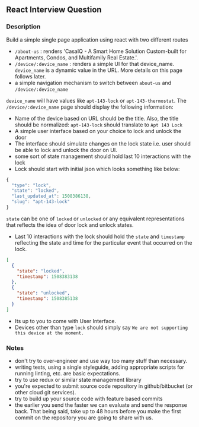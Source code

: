 ## React Interview Question

### Description

Build a simple single page application using react with two different routes

- `/about-us` : renders 'CasaIQ - A Smart Home Solution Custom-built for Apartments, Condos, and Multifamily Real Estate.'.
- `/device/:device_name` : renders a simple UI for that device_name. `device_name` is a dynamic value in the URL. More
details on this page follows later.
- a simple navigation mechanism to switch between `about-us` and `/device/:device_name`

`device_name` will have values like `apt-143-lock` or `apt-143-thermostat`.
The `/device/:device_name` page should display the following information:

- Name of the device based on URL should be the title. Also, the title should be normalized: `apt-143-lock` should translate to `Apt 143 Lock`
- A simple user interface based on your choice to lock and unlock the door
- The interface should simulate changes on the lock state i.e. user should be able to lock and unlock the door on UI.
- some sort of state management should hold last 10 interactions with the lock
- Lock should start with initial json which looks something like below:

```javascript
{
  "type": "lock",
  "state": "locked",
  "last_updated_at": 1508386138,
  "slug": "apt-143-lock"
}
```

`state` can be one of `locked` or `unlocked` or any equivalent representations that reflects the idea of door lock and
unlock states.

- Last 10 interactions with the lock should hold the `state` and `timestamp` reflecting the state and time for the
particular event that occurred on the lock.

```json
[
  {
    "state": "locked",
    "timestamp": 1508383138
  },
  {
    "state": "unlocked",
    "timestamp": 1508385138
  }
]
```
- Its up to you to come with User Interface.
- Devices other than type `lock` should simply say `We are not supporting this device at the moment.`

### Notes

- don't try to over-engineer and use way too many stuff than necessary.
- writing tests, using a single styleguide, adding appropriate scripts for running linting, etc. are basic expectations.
- try to use redux or similar state management library
- you're expected to submit source code repository in github/bitbucket (or other cloud git services).
- try to build up your source code with feature based commits
- the earlier you send the faster we can evaluate and send the response back. That being said, take up to 48 hours before you make the first commit on the repository you are going to share with us.